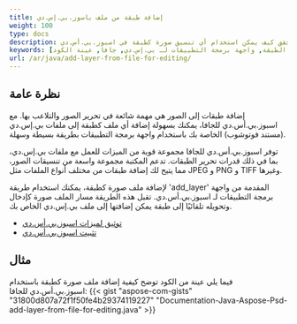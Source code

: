 ```yaml
---
title: إضافة طبقة من ملف باسوز.بي.إس.دي
weight: 100
type: docs
description: تحقق كيف يمكن استخدام أي تنسيق صورة كطبقة في اسبوز.بي.أس.دي. 
keywords: [إضافة طبقة, تنسيق الصورة, صورة كطبقة, تحرير الطبقة, واجهة برمجة التطبيقات لـ بي.إس.دي, جافا, عينة الكود]
url: /ar/java/add-layer-from-file-for-editing/
---
```


## **نظرة عامة**

إضافة طبقات إلى الصور هي مهمة شائعة في تحرير الصور والتلاعب بها. مع اسبوز.بي.أس.دي للجافا، يمكنك بسهولة إضافة أي ملف كطبقة إلى ملفات بي.إس.دي (مستند فوتوشوب) الخاصة بك باستخدام واجهة برمجة التطبيقات بطريقة بسيطة وسهلة.

توفر اسبوز.بي.أس.دي للجافا مجموعة قوية من الميزات للعمل مع ملفات بي.إس.دي، بما في ذلك قدرات تحرير الطبقات. تدعم المكتبة مجموعة واسعة من تنسيقات الصور، مما يتيح لك إضافة طبقات من مختلف أنواع الملفات مثل JPEG و PNG و TIFF وغيرها.

لإضافة ملف صورة كطبقة، يمكنك استخدام طريقة 'add_layer' المقدمة من واجهة برمجة التطبيقات لـ اسبوز.بي.أس.دي. تقبل هذه الطريقة مسار الملف صورة كإدخال وتحويله تلقائيًا إلى طبقة يمكن إضافتها إلى ملف بي.إس.دي الخاص بك.

<div class="code-sample">
    <ul class="link-list">        
        <li class="link-item"><a href="https://docs.aspose.com/psd/java/features/">توثيق لميزات اسبوز.بي.أس.دي</a></li>
        <li class="link-item"><a href="https://docs.aspose.com/psd/java/installation/">تثبيت اسبوز.بي.أس.دي</a></li>
    </ul>
</div>

## **مثال**
فيما يلي عينة من الكود توضح كيفية إضافة ملف صورة كطبقة باستخدام اسبوز.بي.أس.دي للجافا:
{{< gist "aspose-com-gists" "31800d807a72f1f50fe4b29374119227" "Documentation-Java-Aspose-Psd-add-layer-from-file-for-editing.java" >}}